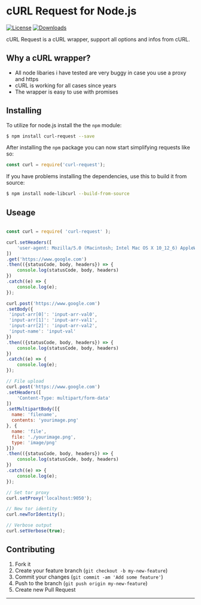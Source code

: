 # cURL Request for Node.js

[![License][npm-license]][license-url]
[![Downloads][npm-downloads]][npm-url]

cURL Request is a cURL wrapper, support all options and infos from cURL.

## Why a cURL wrapper?

* All node libaries i have tested are very buggy in case you use a proxy and https
* cURL is working for all cases since years
* The wrapper is easy to use with promises 

## Installing

To utilize for node.js install the the `npm` module:

```bash
$ npm install curl-request --save
```

After installing the `npm` package you can now start simplifying requests like so:

```js
const curl = require('curl-request');
```

If you have problems installing the dependencies, use this to build it from source:

```bash
$ npm install node-libcurl --build-from-source 
```

## Useage

```js

const curl = require( 'curl-request' );

curl.setHeaders([
    'user-agent: Mozilla/5.0 (Macintosh; Intel Mac OS X 10_12_6) AppleWebKit/537.36 (KHTML, like Gecko) Chrome/62.0.3202.94 Safari/537.36'
])
.get('https://www.google.com')
.then(({statusCode, body, headers}) => {
    console.log(statusCode, body, headers)
})
.catch((e) => {
    console.log(e);
});

curl.post('https://www.google.com')
.setBody({
 'input-arr[0]': 'input-arr-val0',
 'input-arr[1]': 'input-arr-val1',
 'input-arr[2]': 'input-arr-val2',
 'input-name': 'input-val'
})
.then(({statusCode, body, headers}) => {
    console.log(statusCode, body, headers)
})
.catch((e) => {
    console.log(e);
});

// File upload
curl.post('https://www.google.com')
.setHeaders([
    'Content-Type: multipart/form-data'
])
.setMultipartBody([{
  name: 'filename',
  contents: 'yourimage.png'
}, {
  name: 'file',
  file: './yourimage.png',
  type: 'image/png'
}])
.then(({statusCode, body, headers}) => {
    console.log(statusCode, body, headers)
})
.catch((e) => {
    console.log(e);
});

// Set tor proxy
curl.setProxy('localhost:9050');

// New tor identity
curl.newTorIdentity();

// Verbose output
curl.setVerbose(true);

```

## Contributing

1. Fork it
2. Create your feature branch (`git checkout -b my-new-feature`)
3. Commit your changes (`git commit -am 'Add some feature'`)
4. Push to the branch (`git push origin my-new-feature`)
5. Create new Pull Request


----

[license-url]: https://github.com/do-web/curl-request/blob/master/LICENSE

[npm-url]: https://www.npmjs.com/package/curl-request
[npm-license]: https://img.shields.io/npm/l/curl-request.svg?style=flat
[npm-version]: https://badge.fury.io/js/curl-request.svg
[npm-downloads]: https://img.shields.io/npm/dm/curl-request.svg?style=flat